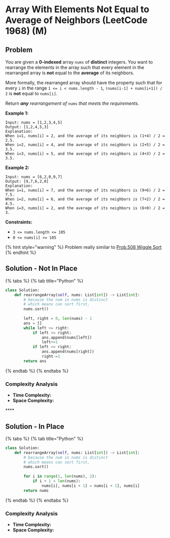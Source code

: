 # Array With Elements Not Equal to Average of Neighbors \(LeetCode 1968\) \(M\)

## Problem 

You are given a **0-indexed** array `nums` of **distinct** integers. You want to rearrange the elements in the array such that every element in the rearranged array is **not** equal to the **average** of its neighbors.

More formally, the rearranged array should have the property such that for every `i` in the range `1 <= i < nums.length - 1`, `(nums[i-1] + nums[i+1]) / 2` is **not** equal to `nums[i]`.

Return _**any** rearrangement of_ `nums` _that meets the requirements_.

**Example 1:**

```text
Input: nums = [1,2,3,4,5]
Output: [1,2,4,5,3]
Explanation:
When i=1, nums[i] = 2, and the average of its neighbors is (1+4) / 2 = 2.5.
When i=2, nums[i] = 4, and the average of its neighbors is (2+5) / 2 = 3.5.
When i=3, nums[i] = 5, and the average of its neighbors is (4+3) / 2 = 3.5.
```

**Example 2:**

```text
Input: nums = [6,2,0,9,7]
Output: [9,7,6,2,0]
Explanation:
When i=1, nums[i] = 7, and the average of its neighbors is (9+6) / 2 = 7.5.
When i=2, nums[i] = 6, and the average of its neighbors is (7+2) / 2 = 4.5.
When i=3, nums[i] = 2, and the average of its neighbors is (6+0) / 2 = 3.
```

**Constraints:**

* `3 <= nums.length <= 105`
* `0 <= nums[i] <= 105`

{% hint style="warning" %}
Problem really similar to [Prob.508 Wiggle Sort](wiggle-sort-508-m.md)
{% endhint %}

## Solution - Not In Place

{% tabs %}
{% tab title="Python" %}
```python
class Solution:
    def rearrangeArray(self, nums: List[int]) -> List[int]:
        # because the num in nums is distinct
        # which means can sort first, 
        nums.sort()
        
        left, right = 0, len(nums) - 1
        ans = []
        while left <= right:
            if left <= right:
                ans.append(nums[left])
                left+=1
            if left <= right:
                ans.append(nums[right])
                right-=1
        return ans
```
{% endtab %}
{% endtabs %}

### Complexity Analysis

* **Time Complexity:**
* **Space Complexity:**

\*\*\*\*

## Solution - In Place

{% tabs %}
{% tab title="Python" %}
```python
class Solution:
    def rearrangeArray(self, nums: List[int]) -> List[int]:
        # because the num in nums is distinct
        # which means can sort first, 
        nums.sort()
        
        for i in range(1, len(nums), 2):
            if i + 1 < len(nums):
                nums[i], nums[i + 1] = nums[i + 1], nums[i]
        return nums
```
{% endtab %}
{% endtabs %}

### Complexity Analysis

* **Time Complexity:**
* **Space Complexity:**

